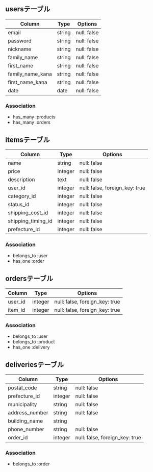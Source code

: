 ## usersテーブル

| Column           | Type    | Options     |
| ---------------- | ------- | ----------- |
| email            | string  | null: false |
| password         | string  | null: false |
| nickname         | string  | null: false |
| family_name      | string  | null: false |
| first_name       | string  | null: false |
| family_name_kana | string  | null: false |
| first_name_kana  | string  | null: false |
| date             | date    | null: false |

### Association
- has_many :products
- has_many :orders


## itemsテーブル

| Column             | Type    | Options                        |
| ------------------ | ------- | ------------------------------ |
| name               | string  | null: false                    |
| price              | integer | null: false                    |
| description        | text    | null: false                    |
| user_id            | integer | null: false, foreign_key: true |
| category_id        | integer | null: false                    |
| status_id          | integer | null: false                    |
| shipping_cost_id   | integer | null: false                    |
| shipping_timing_id | integer | null: false                    |
| prefecture_id      | integer | null: false                    |

### Association
- belongs_to :user
- has_one :order


## ordersテーブル

| Column          | Type    | Options                        |
| --------------- | ------- | ------------------------------ |
| user_id         | integer | null: false, foreign_key: true |
| item_id         | integer | null: false, foreign_key: true |

### Association
- belongs_to :user
- belongs_to :product
- has_one :delivery


## deliveriesテーブル

| Column          | Type    | Options                        | 
| --------------- | ------- | ------------------------------ |
| postal_code     | string  | null: false                    | 
| prefecture_id   | integer | null: false                    | 
| municipality    | string  | null: false                    | 
| address_number  | string  | null: false                    | 
| building_name   | string  |                                | 
| phone_number    | string  | null: false                    | 
| order_id        | integer | null: false, foreign_key: true |

### Association
- belongs_to :order